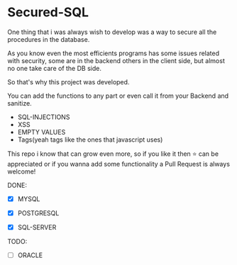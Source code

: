 # Secured-SQL
One thing that i was always wish to develop was a way to secure all the procedures in the database.

As you know even the most efficients programs has some issues related with security, some are in the backend others in the client side, but almost no one take care of the DB side.

So that's why this project was developed.

You can add the functions to any part or even call it from your Backend and sanitize.

- SQL-INJECTIONS
- XSS
- EMPTY VALUES
- Tags(yeah tags like the ones that javascript uses)

This repo i know that can grow even more, so if you like it then :star: can be appreciated or if you wanna add some functionality a Pull Request is always welcome!

DONE:
- [x] MYSQL
- [x] POSTGRESQL
- [x] SQL-SERVER


TODO:
- [ ] ORACLE
